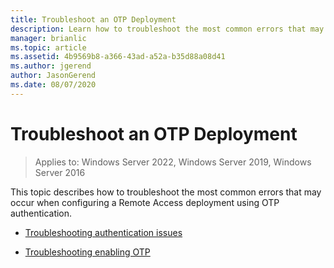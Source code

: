 ```yaml
---
title: Troubleshoot an OTP Deployment
description: Learn how to troubleshoot the most common errors that may occur when configuring a Remote Access deployment using OTP authentication.
manager: brianlic
ms.topic: article
ms.assetid: 4b9569b8-a366-43ad-a52a-b35d88a08d41
ms.author: jgerend
author: JasonGerend
ms.date: 08/07/2020
---
```

# Troubleshoot an OTP Deployment

>Applies to: Windows Server 2022, Windows Server 2019, Windows Server 2016

This topic describes how to troubleshoot the most common errors that may occur when configuring a Remote Access deployment using OTP authentication.

-   [Troubleshooting authentication issues](Troubleshooting-Authentication-Issues.md)

-   [Troubleshooting enabling OTP](Troubleshooting-Enabling-OTP.md)



